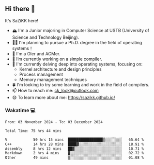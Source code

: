 ## Hi there 👋

It's SaZiKK here!

- 🏔️ I'm a Junior majoring in Computer Science  at USTB (University of Science and Technology Beijing).
- 🧑‍🎓 I'm planning to pursue a Ph.D. degree in the field of operating systems！
- 🚀 I'm a OIer and ACMer.
- 🔭 I’m currently working on a simple compiler.
- 🌱 I'm currently delving deep into operating systems, focusing on:
  - Kernel architecture and design principles
  - Process management
  - Memory management techniques
- 🍀 I'm looking to try some learning and work in the field of compilers.
- 📫 How to reach me: ck_look@outlook.com
- 😄 To learn more about me: https://sazikk.github.io/

  
<!--
**SaZiKK/SaZiKK** is a ✨ _special_ ✨ repository because its `README.md` (this file) appears on your GitHub profile.

Here are some ideas to get you started:

- 🔭 I’m currently working on ...
- 🌱 I’m currently learning ...
- 👯 I’m looking to collaborate on ...
- 🤔 I’m looking for help with ...
- 💬 Ask me about ...
- 📫 How to reach me: ...
- 😄 Pronouns: ...
- ⚡ Fun fact: ...
-->

### Wakatime 💻

<!--START_SECTION:waka-->

```txt
From: 03 November 2024 - To: 03 December 2024

Total Time: 75 hrs 44 mins

V            50 hrs 15 mins  ████████████████▒░░░░░░░░   65.64 %
C++          14 hrs 28 mins  ████▓░░░░░░░░░░░░░░░░░░░░   18.91 %
Assembly     8 hrs 12 mins   ██▓░░░░░░░░░░░░░░░░░░░░░░   10.71 %
Markdown     2 hrs 4 mins    ▓░░░░░░░░░░░░░░░░░░░░░░░░   02.72 %
Other        49 mins         ▒░░░░░░░░░░░░░░░░░░░░░░░░   01.08 %
```

<!--END_SECTION:waka-->
